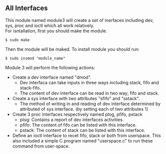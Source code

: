 ## All Interfaces
This module named module3 will create a set of inerfaces including dev, sys, proc and ioctl which all work relatively.  
For isntallation, first you should make the module.
```
$ sudo make
```
Then the module will be maked.
To install module you should run:
```
$ sudo insmod "module_name"
```
Module 3 will perform the following actions:
* Create a dev interface named "dmod".
  * Dev interfaca can take inputs in three ways including stack, fifo and stack-fifo.
  * The content of dev interface can be read in two way; fifo and stack.
* Create a sys interface with two attributes "sfifo" and "sstack".  
  * The method of writing in and reading of dev interface determined by attributed of sys interface. (by setting each of two attributes 1)
* Create 3 proc interfaces respectively named plog, pfifo, pstack
  * plog: Contains a report of dev interfaces activities.
  * pfifo: The content of fifo can be listed with this interface.
  * pstack: The content of stack can be listed with this interface.
* Define an ioctl interface to recet fifo, stack or both from userspace. This also included a simple C program named "userspace.c" to run these command from user-space.
